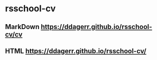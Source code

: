 # rsschool-cv
## MarkDown   https://ddagerr.github.io/rsschool-cv/cv
## HTML  https://ddagerr.github.io/rsschool-cv/
